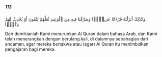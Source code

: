 ##### 113

<span class="ayah">وَكَذَٰلِكَ أَنزَلْنَٰهُ قُرْءَانًا عَرَبِيًّۭا وَصَرَّفْنَا فِيهِ مِنَ ٱلْوَعِيدِ لَعَلَّهُمْ يَتَّقُونَ أَوْ يُحْدِثُ لَهُمْ ذِكْرًۭا</span>

<span class="ayah_translation">Dan demikianlah Kami menurunkan Al Quran dalam bahasa Arab, dan Kami telah menerangkan dengan berulang kali, di dalamnya sebahagian dari ancaman, agar mereka bertakwa atau (agar) Al Quran itu menimbulkan pengajaran bagi mereka.</span>
